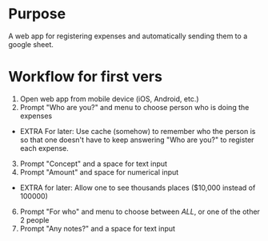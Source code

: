 # Purpose
A web app for registering expenses and automatically sending them to a google sheet. 

# Workflow for first vers
1. Open web app from mobile device (iOS, Android, etc.)
2. Prompt "Who are you?" and menu to choose person who is doing the expenses
  - EXTRA For later: Use cache (somehow) to remember who the person is so that one doesn't have to keep answering "Who are you?" to register each expense.
3. Prompt "Concept" and a space for text input
4. Prompt "Amount" and space for numerical input
  - EXTRA for later: Allow one to see thousands places ($10,000 instead of 100000)
6. Prompt "For who" and menu to choose between *ALL*, or one of the other 2 people 
7. Prompt "Any notes?" and a space for text input
